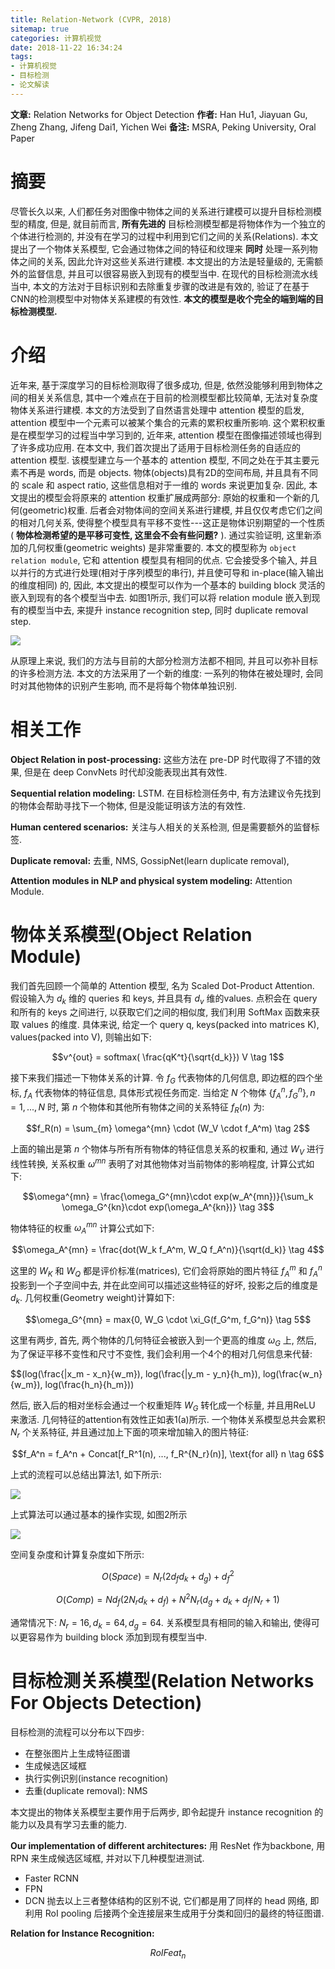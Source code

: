 ```yaml
---
title: Relation-Network (CVPR, 2018)
sitemap: true
categories: 计算机视觉
date: 2018-11-22 16:34:24
tags:
- 计算机视觉
- 目标检测
- 论文解读
---
```


**文章:** Relation Networks for Object Detection
**作者:** Han Hu1, Jiayuan Gu, Zheng Zhang, Jifeng Dai1, Yichen Wei
**备注:** MSRA, Peking University, Oral Paper



# 摘要

尽管长久以来, 人们都任务对图像中物体之间的关系进行建模可以提升目标检测模型的精度, 但是, 就目前而言, **所有先进的** 目标检测模型都是将物体作为一个独立的个体进行检测的, 并没有在学习的过程中利用到它们之间的关系(Relations).
本文提出了一个物体关系模型, 它会通过物体之间的特征和纹理来 **同时** 处理一系列物体之间的关系, 因此允许对这些关系进行建模. 本文提出的方法是轻量级的, 无需额外的监督信息, 并且可以很容易嵌入到现有的模型当中. 在现代的目标检测流水线当中, 本文的方法对于目标识别和去除重复步骤的改进是有效的, 验证了在基于CNN的检测模型中对物体关系建模的有效性. **本文的模型是收个完全的端到端的目标检测模型.**

# 介绍

近年来, 基于深度学习的目标检测取得了很多成功, 但是, 依然没能够利用到物体之间的相关关系信息, 其中一个难点在于目前的检测模型都比较简单, 无法对复杂度物体关系进行建模.
本文的方法受到了自然语言处理中 attention 模型的启发, attention 模型中一个元素可以被某个集合的元素的累积权重所影响. 这个累积权重是在模型学习的过程当中学习到的, 近年来, attention 模型在图像描述领域也得到了许多成功应用.
在本文中, 我们首次提出了适用于目标检测任务的自适应的 attention 模型. 该模型建立与一个基本的 attention 模型, 不同之处在于其主要元素不再是 words, 而是 objects. 物体(objects)具有2D的空间布局, 并且具有不同的 scale 和 aspect ratio, 这些信息相对于一维的 words 来说更加复杂. 因此, 本文提出的模型会将原来的 attention 权重扩展成两部分: 原始的权重和一个新的几何(geometric)权重. 后者会对物体间的空间关系进行建模, 并且仅仅考虑它们之间的相对几何关系, 使得整个模型具有平移不变性---这正是物体识别期望的一个性质( **物体检测希望的是平移可变性, 这里会不会有些问题?** ). 通过实验证明, 这里新添加的几何权重(geometric weights) 是非常重要的.
本文的模型称为 `object relation module`, 它和 attention 模型具有相同的优点. 它会接受多个输入, 并且以并行的方式进行处理(相对于序列模型的串行), 并且使可导和 in-place(输入输出的维度相同) 的, 因此, 本文提出的模型可以作为一个基本的 building block 灵活的嵌入到现有的各个模型当中去.
如图1所示, 我们可以将 relation module 嵌入到现有的模型当中去, 来提升 instance recognition step, 同时 duplicate removal step.

![](https://wx2.sinaimg.cn/mw690/d7b90c85ly1fxi1bla0fnj20zm0l4n4x.jpg)

从原理上来说, 我们的方法与目前的大部分检测方法都不相同, 并且可以弥补目标的许多检测方法. 本文的方法采用了一个新的维度: 一系列的物体在被处理时, 会同时对其他物体的识别产生影响, 而不是将每个物体单独识别.

# 相关工作

**Object Relation in post-processing:** 这些方法在 pre-DP 时代取得了不错的效果, 但是在 deep ConvNets 时代却没能表现出其有效性.

**Sequential relation modeling:** LSTM. 在目标检测任务中, 有方法建议令先找到的物体会帮助寻找下一个物体, 但是没能证明该方法的有效性.

**Human centered scenarios:** 关注与人相关的关系检测, 但是需要额外的监督标签.

**Duplicate removal:** 去重, NMS, GossipNet(learn duplicate removal),

**Attention modules in NLP and physical system modeling:** Attention Module.

# 物体关系模型(Object Relation Module)

我们首先回顾一个简单的 Attention 模型, 名为 Scaled Dot-Product Attention. 假设输入为 $d_k$ 维的 queries 和 keys, 并且具有 $d_v$ 维的values. 点积会在 query 和所有的 keys 之间进行, 以获取它们之间的相似度, 我们利用 SoftMax 函数来获取 values 的维度. 具体来说, 给定一个 query q, keys(packed into matrices K), values(packed into V), 则输出如下:

$$v^{out} = softmax( \frac{qK^t}{\sqrt{d_k}}) V \tag 1$$

接下来我们描述一下物体关系的计算. 令 $f_G$ 代表物体的几何信息, 即边框的四个坐标, $f_A$ 代表物体的特征信息, 具体形式视任务而定. 当给定 $N$ 个物体 $\{ f_A^n, f_G^n \}, n=1, ..., N$ 时, 第 $n$ 个物体和其他所有物体之间的关系特征 $f_R(n)$ 为:

$$f_R(n) = \sum_{m} \omega^{mn} \cdot (W_V \cdot f_A^m) \tag 2$$

上面的输出是第 $n$ 个物体与所有所有物体的特征信息关系的权重和, 通过 $W_V$ 进行线性转换, 关系权重 $\omega^{mn}$ 表明了对其他物体对当前物体的影响程度, 计算公式如下:

$$\omega^{mn} = \frac{\omega_G^{mn}\cdot exp(w_A^{mn})}{\sum_k \omega_G^{kn}\cdot exp(\omega_A^{kn})} \tag 3$$

物体特征的权重 $\omega_A^{mn}$ 计算公式如下:

$$\omega_A^{mn}  = \frac{dot(W_k f_A^m, W_Q f_A^n)}{\sqrt(d_k)} \tag 4$$

这里的 $W_K$ 和 $W_Q$ 都是评价标准(matrices), 它们会将原始的图片特征 $f_A^m$ 和 $f_A^n$ 投影到一个子空间中去, 并在此空间可以描述这些特征的好坏, 投影之后的维度是 $d_k$.
几何权重(Geometry weight)计算如下:

$$\omega_G^{mn} = max{0, W_G \cdot \xi_G(f_G^m, f_G^n)} \tag 5$$

这里有两步, 首先, 两个物体的几何特征会被嵌入到一个更高的维度 $\omega_G$ 上, 然后, 为了保证平移不变性和尺寸不变性, 我们会利用一个4个的相对几何信息来代替:

$$(log(\frac{|x_m - x_n}{w_m}), log(\frac{|y_m - y_n}{h_m}), log(\frac{w_n}{w_m}), log(\frac{h_n}{h_m}))

然后, 嵌入后的相对坐标会通过一个权重矩阵 $W_G$ 转化成一个标量, 并且用ReLU 来激活. 几何特征的attention有效性正如表1(a)所示.
一个物体关系模型总共会累积 $N_r$ 个关系特征, 并且通过加上下面的项来增加输入的图片特征:

$$f_A^n = f_A^n + Concat[f_R^1(n), ..., f_R^{N_r}(n)], \text{for all} n \tag 6$$

上式的流程可以总结出算法1, 如下所示:

![](https://wx1.sinaimg.cn/mw690/d7b90c85ly1fxi1c5q4a2j20s40jfgqs.jpg)

上式算法可以通过基本的操作实现, 如图2所示

![](https://wx2.sinaimg.cn/mw690/d7b90c85ly1fxi1cievh3j20rw0i4jtt.jpg)

空间复杂度和计算复杂度如下所示:

$$O(Space) = N_r (2d_f d_k + d_g) + d_f^2$$

$$O(Comp) = N d_f(2N_r d_k + d_f) + N^2 N_r(d_g + d_k + d_f/N_r + 1)$$

通常情况下: $N_r = 16, d_k = 64, d_g = 64$. 关系模型具有相同的输入和输出, 使得可以更容易作为 building block 添加到现有模型当中.

# 目标检测关系模型(Relation Networks For Objects Detection)

目标检测的流程可以分布以下四步:
- 在整张图片上生成特征图谱
- 生成候选区域框
- 执行实例识别(instance recognition)
- 去重(duplicate removal): NMS

本文提出的物体关系模型主要作用于后两步, 即令起提升 instance recognition 的能力以及具有学习去重的能力.

**Our implementation of different architectures:**
用 ResNet 作为backbone, 用 RPN 来生成候选区域框, 并对以下几种模型进测试.
- Faster RCNN
- FPN
- DCN
抛去以上三者整体结构的区别不说, 它们都是用了同样的 head 网络, 即利用 RoI pooling 后接两个全连接层来生成用于分类和回归的最终的特征图谱.

**Relation for Instance Recognition:**


$$ {RoIFeat}_n$$
